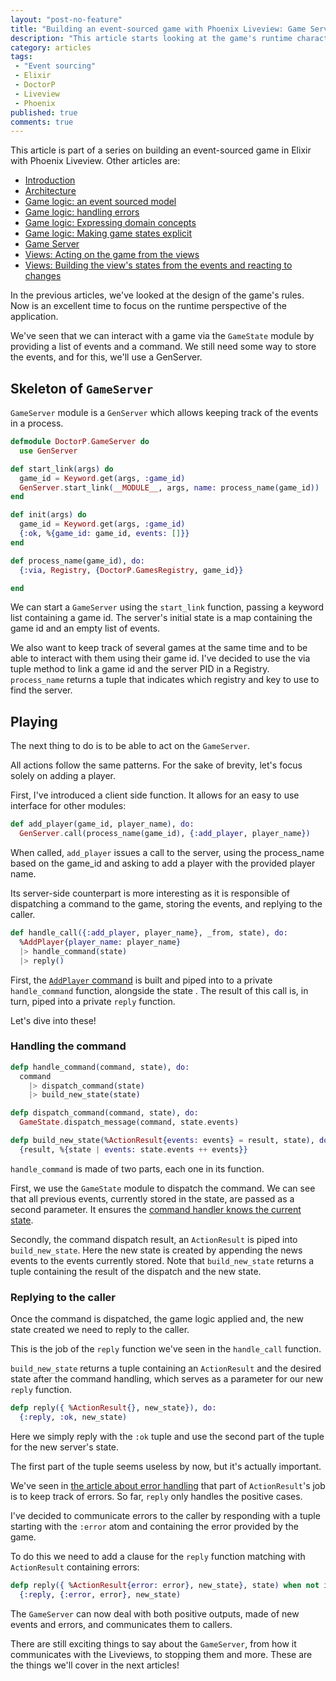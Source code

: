 ```yaml
---
layout: "post-no-feature"
title: "Building an event-sourced game with Phoenix Liveview: Game Server"
description: "This article starts looking at the game's runtime characteristics and shows how a game server can be implemented with a GenServer to store events and handle new commands."
category: articles
tags:
 - "Event sourcing"
 - Elixir
 - DoctorP
 - Liveview
 - Phoenix
published: true
comments: true
---
```


<div class="series">
    <p>This article is part of a series on building an event-sourced game in Elixir with Phoenix Liveview. Other articles are:</p>
    <ul>
        <li><a href="/articles/phoenix-liveview-event-sourced-game-intro">Introduction</a></li>
        <li><a href="/articles/phoenix-liveview-event-sourced-game-architecture">Architecture</a></li>
        <li><a href="/articles/phoenix-liveview-event-sourced-game-event-sourced-model">Game logic: an event sourced model</a></li>
        <li><a href="/articles/phoenix-liveview-event-sourced-game-handling-errors">Game logic: handling errors</a></li>
        <li><a href="/articles/phoenix-liveview-event-sourced-game-expressing-domain-concepts-in-code">Game logic: Expressing domain concepts</a></li>
        <li><a href="/articles/phoenix-liveview-event-sourced-game-making-game-states-explicit">Game logic: Making game states explicit</a></li>
        <li><a href="/articles/phoenix-liveview-event-sourced-game-game-server">Game Server</a></li>
        <li><a href="/articles/phoenix-liveview-event-sourced-game-acting-on-the-game-from-the-views">Views: Acting on the game from the views</a></li>
        <li><a href="/articles/phoenix-liveview-event-sourced-game-building-views-states-and-reacting-to-changes">Views: Building the view's states from the events and reacting to changes</a></li>
    </ul>
</div>


In the previous articles, we've looked at the design of the game's rules. Now is an excellent time to focus on the runtime perspective of the application.

We've seen that we can interact with a game via the `GameState` module by providing a list of events and a command. We still need some way to store the events, and for this, we'll use a GenServer.

## Skeleton of `GameServer`

`GameServer` module is a `GenServer` which allows keeping track of the events in a process.

```elixir
defmodule DoctorP.GameServer do
  use GenServer

def start_link(args) do
  game_id = Keyword.get(args, :game_id)
  GenServer.start_link(__MODULE__, args, name: process_name(game_id))
end

def init(args) do
  game_id = Keyword.get(args, :game_id)
  {:ok, %{game_id: game_id, events: []}}
end

def process_name(game_id), do:
  {:via, Registry, {DoctorP.GamesRegistry, game_id}}

end
```

We can start a `GameServer` using the `start_link` function, passing a keyword list containing a game id. The server's initial state is a map containing the game id and an empty list of events.

We also want to keep track of several games at the same time and to be able to interact with them using their game id. I've decided to use the via tuple method to link a game id and the server PID in a Registry. `process_name` returns a tuple that indicates which registry and key to use to find the server.

## Playing

The next thing to do is to be able to act on the `GameServer`.

All actions follow the same patterns. For the sake of brevity, let's focus solely on adding a player.

First, I've introduced a client side function. It allows for an easy to use interface for other modules:

```elixir
def add_player(game_id, player_name), do:
  GenServer.call(process_name(game_id), {:add_player, player_name})
```

When called, `add_player` issues a call to the server, using the process_name based on the game_id and asking to add a player with the provided player name.

Its server-side counterpart is more interesting as it is responsible of dispatching a command to the game, storing the events, and replying to the caller.

```elixir
def handle_call({:add_player, player_name}, _from, state), do:
  %AddPlayer{player_name: player_name}
  |> handle_command(state)
  |> reply()
```

First, the [`AddPlayer` command](/articles/phoenix-liveview-event-sourced-game-event-sourced-model#producing-events) is built and piped into to a private `handle_command` function, alongside the state . The result of this call is, in turn, piped into a private `reply` function.

Let's dive into these!

### Handling the command

```elixir
defp handle_command(command, state), do:
  command
    |> dispatch_command(state)
    |> build_new_state(state)

defp dispatch_command(command, state), do:
  GameState.dispatch_message(command, state.events)

defp build_new_state(%ActionResult{events: events} = result, state), do:
  {result, %{state | events: state.events ++ events}}
```

`handle_command` is made of two parts, each one in its function.

First, we use the `GameState` module to dispatch the command. We can see that all previous events, currently stored in the state, are passed as a second parameter. It ensures the [command handler knows the current state](/articles/phoenix-liveview-event-sourced-game-event-sourced-model#producing-events#rebuilding-the-state).

Secondly, the command dispatch result, an `ActionResult` is piped into `build_new_state`. Here the new state is created by appending the news events to the events currently stored. Note that `build_new_state` returns a tuple containing the result of the dispatch and the new state.

### Replying to the caller

Once the command is dispatched, the game logic applied and, the new state created we need to reply to the caller.

This is the job of the `reply` function we've seen in the `handle_call` function.

`build_new_state` returns a tuple containing an `ActionResult` and the desired state after the command handling, which serves as a parameter for our new `reply` function.

```elixir
defp reply({ %ActionResult{}, new_state}), do:
  {:reply, :ok, new_state)
```

Here we simply reply with the `:ok` tuple and use the second part of the tuple for the new server's state.

The first part of the tuple seems useless by now, but it's actually important.

We've seen in [the article about error handling](/articles/phoenix-liveview-event-sourced-game-handling-errors) that part of `ActionResult`'s job is to keep track of errors. So far, `reply` only handles the positive cases.

I've decided to communicate errors to the caller by responding with a tuple starting with the `:error` atom and containing the error provided by the game.

To do this we need to add a clause for the `reply` function matching with `ActionResult` containing errors:

```elixir
defp reply({ %ActionResult{error: error}, new_state}, state) when not is_nil(error), do:
  {:reply, {:error, error}, new_state)
```

The `GameServer` can now deal with both positive outputs, made of new events and errors, and communicates them to callers.

There are still exciting things to say about the `GameServer`, from how it communicates with the Liveviews, to stopping them and more. These are the things we'll cover in the next articles!



